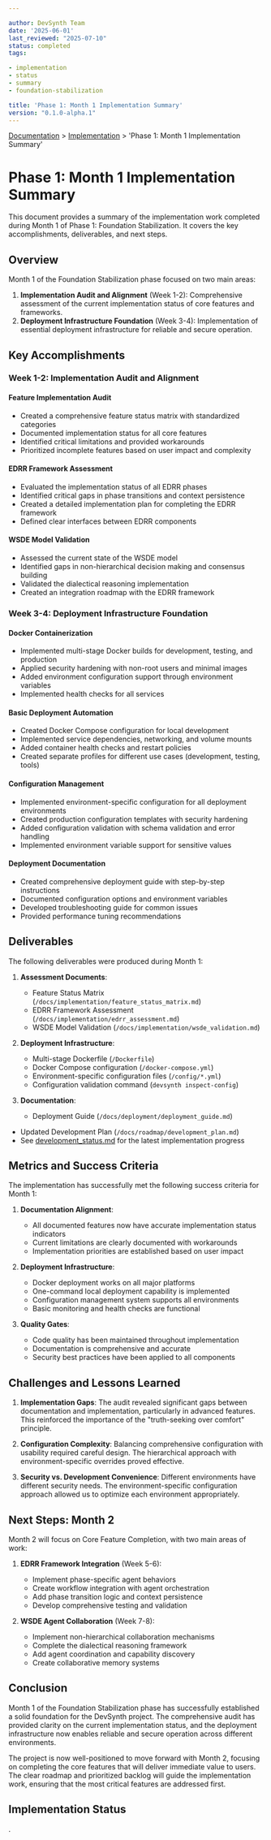 ```yaml
---

author: DevSynth Team
date: '2025-06-01'
last_reviewed: "2025-07-10"
status: completed
tags:

- implementation
- status
- summary
- foundation-stabilization

title: 'Phase 1: Month 1 Implementation Summary'
version: "0.1.0-alpha.1"
---
```

<div class="breadcrumbs">
<a href="../index.md">Documentation</a> &gt; <a href="index.md">Implementation</a> &gt; 'Phase 1: Month 1 Implementation Summary'
</div>

# Phase 1: Month 1 Implementation Summary

This document provides a summary of the implementation work completed during Month 1 of Phase 1: Foundation Stabilization. It covers the key accomplishments, deliverables, and next steps.

## Overview

Month 1 of the Foundation Stabilization phase focused on two main areas:

1. **Implementation Audit and Alignment** (Week 1-2): Comprehensive assessment of the current implementation status of core features and frameworks.
2. **Deployment Infrastructure Foundation** (Week 3-4): Implementation of essential deployment infrastructure for reliable and secure operation.


## Key Accomplishments

### Week 1-2: Implementation Audit and Alignment

#### Feature Implementation Audit

- Created a comprehensive feature status matrix with standardized categories
- Documented implementation status for all core features
- Identified critical limitations and provided workarounds
- Prioritized incomplete features based on user impact and complexity


#### EDRR Framework Assessment

- Evaluated the implementation status of all EDRR phases
- Identified critical gaps in phase transitions and context persistence
- Created a detailed implementation plan for completing the EDRR framework
- Defined clear interfaces between EDRR components


#### WSDE Model Validation

- Assessed the current state of the WSDE model
- Identified gaps in non-hierarchical decision making and consensus building
- Validated the dialectical reasoning implementation
- Created an integration roadmap with the EDRR framework


### Week 3-4: Deployment Infrastructure Foundation

#### Docker Containerization

- Implemented multi-stage Docker builds for development, testing, and production
- Applied security hardening with non-root users and minimal images
- Added environment configuration support through environment variables
- Implemented health checks for all services


#### Basic Deployment Automation

- Created Docker Compose configuration for local development
- Implemented service dependencies, networking, and volume mounts
- Added container health checks and restart policies
- Created separate profiles for different use cases (development, testing, tools)


#### Configuration Management

- Implemented environment-specific configuration for all deployment environments
- Created production configuration templates with security hardening
- Added configuration validation with schema validation and error handling
- Implemented environment variable support for sensitive values


#### Deployment Documentation

- Created comprehensive deployment guide with step-by-step instructions
- Documented configuration options and environment variables
- Developed troubleshooting guide for common issues
- Provided performance tuning recommendations


## Deliverables

The following deliverables were produced during Month 1:

1. **Assessment Documents**:
   - Feature Status Matrix (`/docs/implementation/feature_status_matrix.md`)
   - EDRR Framework Assessment (`/docs/implementation/edrr_assessment.md`)
   - WSDE Model Validation (`/docs/implementation/wsde_validation.md`)

2. **Deployment Infrastructure**:
   - Multi-stage Dockerfile (`/Dockerfile`)
   - Docker Compose configuration (`/docker-compose.yml`)
   - Environment-specific configuration files (`/config/*.yml`)
   - Configuration validation command (`devsynth inspect-config`)

3. **Documentation**:
   - Deployment Guide (`/docs/deployment/deployment_guide.md`)
  - Updated Development Plan (`/docs/roadmap/development_plan.md`)
  - See [development_status.md](../roadmap/development_status.md) for the latest implementation progress


## Metrics and Success Criteria

The implementation has successfully met the following success criteria for Month 1:

1. **Documentation Alignment**:
   - All documented features now have accurate implementation status indicators
   - Current limitations are clearly documented with workarounds
   - Implementation priorities are established based on user impact

2. **Deployment Infrastructure**:
   - Docker deployment works on all major platforms
   - One-command local deployment capability is implemented
   - Configuration management system supports all environments
   - Basic monitoring and health checks are functional

3. **Quality Gates**:
   - Code quality has been maintained throughout implementation
   - Documentation is comprehensive and accurate
   - Security best practices have been applied to all components


## Challenges and Lessons Learned

1. **Implementation Gaps**: The audit revealed significant gaps between documentation and implementation, particularly in advanced features. This reinforced the importance of the "truth-seeking over comfort" principle.

2. **Configuration Complexity**: Balancing comprehensive configuration with usability required careful design. The hierarchical approach with environment-specific overrides proved effective.

3. **Security vs. Development Convenience**: Different environments have different security needs. The environment-specific configuration approach allowed us to optimize each environment appropriately.


## Next Steps: Month 2

Month 2 will focus on Core Feature Completion, with two main areas of work:

1. **EDRR Framework Integration** (Week 5-6):
   - Implement phase-specific agent behaviors
   - Create workflow integration with agent orchestration
   - Add phase transition logic and context persistence
   - Develop comprehensive testing and validation

2. **WSDE Agent Collaboration** (Week 7-8):
   - Implement non-hierarchical collaboration mechanisms
   - Complete the dialectical reasoning framework
   - Add agent coordination and capability discovery
   - Create collaborative memory systems


## Conclusion

Month 1 of the Foundation Stabilization phase has successfully established a solid foundation for the DevSynth project. The comprehensive audit has provided clarity on the current implementation status, and the deployment infrastructure now enables reliable and secure operation across different environments.

The project is now well-positioned to move forward with Month 2, focusing on completing the core features that will deliver immediate value to users. The clear roadmap and prioritized backlog will guide the implementation work, ensuring that the most critical features are addressed first.
## Implementation Status

.
